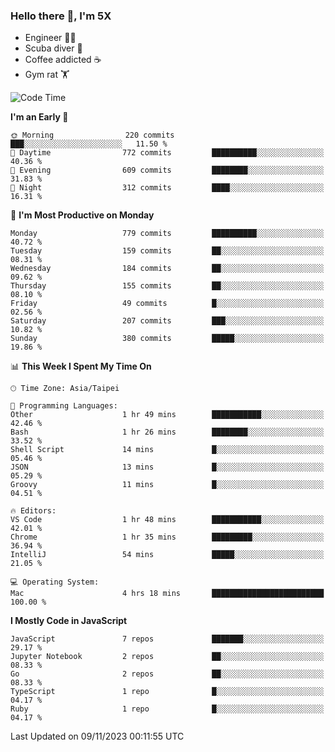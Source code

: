### Hello there 👋, I'm 5X

* Engineer 👨‍💻
* Scuba diver 🤿
* Coffee addicted ☕️
* Gym rat 🏋️

<!--START_SECTION:waka-->
![Code Time](http://img.shields.io/badge/Code%20Time-640%20hrs%2020%20mins-blue)

**I'm an Early 🐤** 

```text
🌞 Morning                220 commits         ███░░░░░░░░░░░░░░░░░░░░░░   11.50 % 
🌆 Daytime                772 commits         ██████████░░░░░░░░░░░░░░░   40.36 % 
🌃 Evening                609 commits         ████████░░░░░░░░░░░░░░░░░   31.83 % 
🌙 Night                  312 commits         ████░░░░░░░░░░░░░░░░░░░░░   16.31 % 
```
📅 **I'm Most Productive on Monday** 

```text
Monday                   779 commits         ██████████░░░░░░░░░░░░░░░   40.72 % 
Tuesday                  159 commits         ██░░░░░░░░░░░░░░░░░░░░░░░   08.31 % 
Wednesday                184 commits         ██░░░░░░░░░░░░░░░░░░░░░░░   09.62 % 
Thursday                 155 commits         ██░░░░░░░░░░░░░░░░░░░░░░░   08.10 % 
Friday                   49 commits          █░░░░░░░░░░░░░░░░░░░░░░░░   02.56 % 
Saturday                 207 commits         ███░░░░░░░░░░░░░░░░░░░░░░   10.82 % 
Sunday                   380 commits         █████░░░░░░░░░░░░░░░░░░░░   19.86 % 
```


📊 **This Week I Spent My Time On** 

```text
🕑︎ Time Zone: Asia/Taipei

💬 Programming Languages: 
Other                    1 hr 49 mins        ███████████░░░░░░░░░░░░░░   42.46 % 
Bash                     1 hr 26 mins        ████████░░░░░░░░░░░░░░░░░   33.52 % 
Shell Script             14 mins             █░░░░░░░░░░░░░░░░░░░░░░░░   05.46 % 
JSON                     13 mins             █░░░░░░░░░░░░░░░░░░░░░░░░   05.29 % 
Groovy                   11 mins             █░░░░░░░░░░░░░░░░░░░░░░░░   04.51 % 

🔥 Editors: 
VS Code                  1 hr 48 mins        ███████████░░░░░░░░░░░░░░   42.01 % 
Chrome                   1 hr 35 mins        █████████░░░░░░░░░░░░░░░░   36.94 % 
IntelliJ                 54 mins             █████░░░░░░░░░░░░░░░░░░░░   21.05 % 

💻 Operating System: 
Mac                      4 hrs 18 mins       █████████████████████████   100.00 % 
```

**I Mostly Code in JavaScript** 

```text
JavaScript               7 repos             ███████░░░░░░░░░░░░░░░░░░   29.17 % 
Jupyter Notebook         2 repos             ██░░░░░░░░░░░░░░░░░░░░░░░   08.33 % 
Go                       2 repos             ██░░░░░░░░░░░░░░░░░░░░░░░   08.33 % 
TypeScript               1 repo              █░░░░░░░░░░░░░░░░░░░░░░░░   04.17 % 
Ruby                     1 repo              █░░░░░░░░░░░░░░░░░░░░░░░░   04.17 % 
```




 Last Updated on 09/11/2023 00:11:55 UTC
<!--END_SECTION:waka-->
